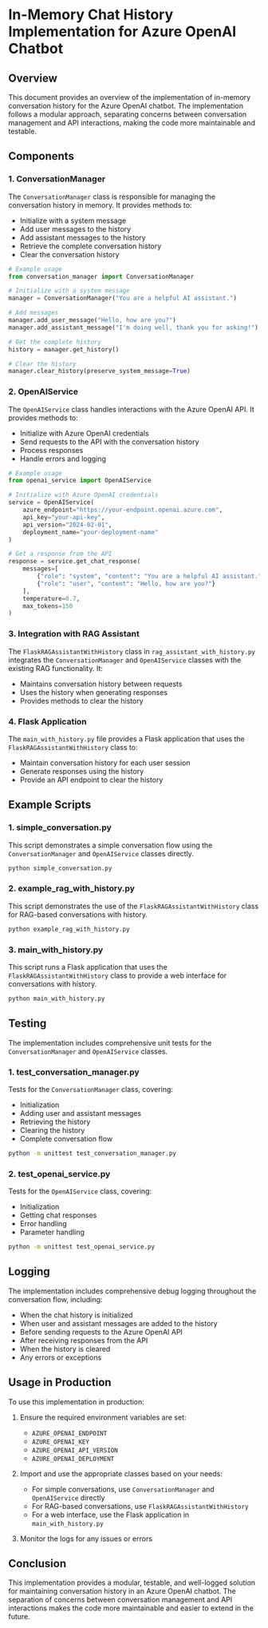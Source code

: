 # In-Memory Chat History Implementation for Azure OpenAI Chatbot

## Overview

This document provides an overview of the implementation of in-memory conversation history for the Azure OpenAI chatbot. The implementation follows a modular approach, separating concerns between conversation management and API interactions, making the code more maintainable and testable.

## Components

### 1. ConversationManager

The `ConversationManager` class is responsible for managing the conversation history in memory. It provides methods to:

- Initialize with a system message
- Add user messages to the history
- Add assistant messages to the history
- Retrieve the complete conversation history
- Clear the conversation history

```python
# Example usage
from conversation_manager import ConversationManager

# Initialize with a system message
manager = ConversationManager("You are a helpful AI assistant.")

# Add messages
manager.add_user_message("Hello, how are you?")
manager.add_assistant_message("I'm doing well, thank you for asking!")

# Get the complete history
history = manager.get_history()

# Clear the history
manager.clear_history(preserve_system_message=True)
```

### 2. OpenAIService

The `OpenAIService` class handles interactions with the Azure OpenAI API. It provides methods to:

- Initialize with Azure OpenAI credentials
- Send requests to the API with the conversation history
- Process responses
- Handle errors and logging

```python
# Example usage
from openai_service import OpenAIService

# Initialize with Azure OpenAI credentials
service = OpenAIService(
    azure_endpoint="https://your-endpoint.openai.azure.com",
    api_key="your-api-key",
    api_version="2024-02-01",
    deployment_name="your-deployment-name"
)

# Get a response from the API
response = service.get_chat_response(
    messages=[
        {"role": "system", "content": "You are a helpful AI assistant."},
        {"role": "user", "content": "Hello, how are you?"}
    ],
    temperature=0.7,
    max_tokens=150
)
```

### 3. Integration with RAG Assistant

The `FlaskRAGAssistantWithHistory` class in `rag_assistant_with_history.py` integrates the `ConversationManager` and `OpenAIService` classes with the existing RAG functionality. It:

- Maintains conversation history between requests
- Uses the history when generating responses
- Provides methods to clear the history

### 4. Flask Application

The `main_with_history.py` file provides a Flask application that uses the `FlaskRAGAssistantWithHistory` class to:

- Maintain conversation history for each user session
- Generate responses using the history
- Provide an API endpoint to clear the history

## Example Scripts

### 1. simple_conversation.py

This script demonstrates a simple conversation flow using the `ConversationManager` and `OpenAIService` classes directly.

```bash
python simple_conversation.py
```

### 2. example_rag_with_history.py

This script demonstrates the use of the `FlaskRAGAssistantWithHistory` class for RAG-based conversations with history.

```bash
python example_rag_with_history.py
```

### 3. main_with_history.py

This script runs a Flask application that uses the `FlaskRAGAssistantWithHistory` class to provide a web interface for conversations with history.

```bash
python main_with_history.py
```

## Testing

The implementation includes comprehensive unit tests for the `ConversationManager` and `OpenAIService` classes.

### 1. test_conversation_manager.py

Tests for the `ConversationManager` class, covering:

- Initialization
- Adding user and assistant messages
- Retrieving the history
- Clearing the history
- Complete conversation flow

```bash
python -m unittest test_conversation_manager.py
```

### 2. test_openai_service.py

Tests for the `OpenAIService` class, covering:

- Initialization
- Getting chat responses
- Error handling
- Parameter handling

```bash
python -m unittest test_openai_service.py
```

## Logging

The implementation includes comprehensive debug logging throughout the conversation flow, including:

- When the chat history is initialized
- When user and assistant messages are added to the history
- Before sending requests to the Azure OpenAI API
- After receiving responses from the API
- When the history is cleared
- Any errors or exceptions

## Usage in Production

To use this implementation in production:

1. Ensure the required environment variables are set:
   - `AZURE_OPENAI_ENDPOINT`
   - `AZURE_OPENAI_KEY`
   - `AZURE_OPENAI_API_VERSION`
   - `AZURE_OPENAI_DEPLOYMENT`

2. Import and use the appropriate classes based on your needs:
   - For simple conversations, use `ConversationManager` and `OpenAIService` directly
   - For RAG-based conversations, use `FlaskRAGAssistantWithHistory`
   - For a web interface, use the Flask application in `main_with_history.py`

3. Monitor the logs for any issues or errors

## Conclusion

This implementation provides a modular, testable, and well-logged solution for maintaining conversation history in an Azure OpenAI chatbot. The separation of concerns between conversation management and API interactions makes the code more maintainable and easier to extend in the future.
